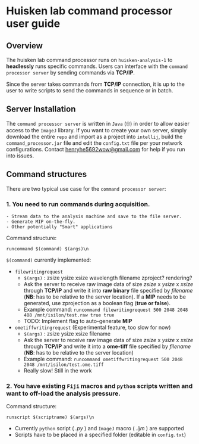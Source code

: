 # Huisken lab command processor user guide
## Overview
The huisken lab command processor runs on ```huisken-analysis-1``` to **headlessly** runs specific commands. Users can interface with the ```command processor server``` by sending commands via **TCP/IP**. 

Since the server takes commands from **TCP/IP** connection, it is up to the user to write scripts to send the commands in sequence or in batch. 
## Server Installation
The ```command processor server``` is written in ```Java``` (:roll_eyes:) in order to allow easier access to the ```ImageJ``` library. If you want to create your own server, simply download the entire ```repo``` and import as a project into ```intellij```, build the ```command_processor.jar``` file and edit the ```config.txt``` file per your network configurations. Contact henryhe5692wow@gmail.com for help if you run into issues.

## Command structures
There are two typical use case for the ```command processor server```:
### 1. You need to run commands during acquisition.
    - Stream data to the analysis machine and save to the file server.
    - Generate MIP on-the-fly.
    - Other potentially "Smart" applications
Command structure:

```runcommand $(command) $(args)\n```


```$(command)``` currently implemented:

* ```filewritingrequest```
    * ```$(args)``` : zsize ysize xsize wavelength filename zproject? rendering?
    * Ask the server to receive raw image data of size _zsize_ x _ysize_ x _xsize_ through __TCP/IP__ and write it into __raw binary__ file specified by _filename_ (__NB__: has to be relative to the server location). If a __MIP__ needs to be generated, use zprojection as a boolean flag (__true or false__).
    * Example command: ```runcommand filewritingrequest 500 2048 2048 488 /mnt/isilon/test.raw true true```
    * TODO: Implement flag to auto-generate __MIP__
* ```ometiffwritingrequest``` (Experimental feature, too slow for now)
    * ```$(args)``` : zsize ysize xsize filename
    * Ask the server to receive raw image data of size _zsize_ x _ysize_ x _xsize_ through __TCP/IP__ and write it into a __ome-tiff__ file specified by _filename_ (__NB__: has to be relative to the server location)
    * Example command: ```runcommand ometiffwritingrequest 500 2048 2048 /mnt/isilon/test.ome.tiff```
    * Really slow! Still in the work




### 2. You have existing ```Fiji``` macros and ```python``` scripts written and want to off-load the analysis pressure.

Command structure:

```runscript $(scriptname) $(args)\n```

* Currently ```python``` script ( _.py_ ) and ```ImageJ``` macro ( _.ijm_ ) are supported
* Scripts have to be placed in a specified folder (editable in ```config.txt```)



